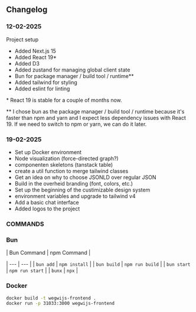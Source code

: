## Changelog

### 12-02-2025

Project setup
- Added Next.js 15
- Added React 19*
- Added D3
- Added zustand for managing global client state
- Bun for package manager / build tool / runtime**
- Added tailwind for styling
- Added eslint for linting


\* React 19 is stable for a couple of months now.

** I chose bun as the package manager / build tool / runtime because it's faster than npm and yarn and I expect less dependency issues with React 19. If we need to switch to npm or yarn, we can do it later.

### 19-02-2025


- Set up Docker environment
- Node visualization (force-directed graph?)
- componenten skeletons (tanstack table)
- create a util function to merge tailwind classes
- Get an idea on why to choose JSONLD over regular JSON
- Build in the overheid branding (font, colors, etc.)
- Set up the beginning of the custimizable design system
- environment variables and upgrade to tailwind v4
- Add a basic chat interface
- Added logos to the project


### COMMANDS

### Bun

| Bun Command | npm Command |

| --- | --- |
| `bun add` | `npm install` |
| `bun build` | `npm run build` |
| `bun start` | `npm run start` |
| `bunx` | `npx` |


### Docker

```bash
docker build -t wegwijs-frontend .
docker run -p 31033:3000 wegwijs-frontend
```


